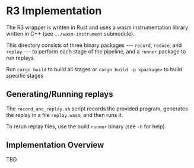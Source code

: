 # R3 Implementation

The R3 wrapper is written in Rust and uses a wasm instrumentation library written in C++ (see `../wasm-instrument` submodule).

This directory consists of three binary packages --- `record`, `reduce`, and `replay` --- to perform each stage of the pipeline, 
and a `runner` package to run replays.

Run `cargo build` to build all stages or `cargo build -p <package>` to build specific stages

## Generating/Running replays

The `record_and_replay.sh` script records the provided program, generates the replay in a file `replay.wasm`, and then runs it.

To rerun replay files, use the build `runner` binary (see `-h` for help)

## Implementation Overview
TBD

